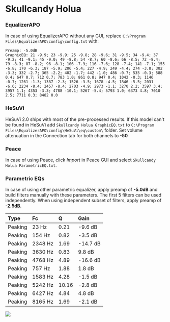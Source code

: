 # Skullcandy Holua

### EqualizerAPO
In case of using EqualizerAPO without any GUI, replace `C:\Program Files\EqualizerAPO\config\config.txt`
with:
```
Preamp: -5.0dB
GraphicEQ: 21 -9.9; 23 -9.9; 25 -9.8; 28 -9.6; 31 -9.5; 34 -9.4; 37 -9.2; 41 -9.1; 45 -9.0; 49 -8.8; 54 -8.7; 60 -8.6; 66 -8.5; 72 -8.4; 79 -8.3; 87 -8.2; 96 -8.1; 106 -7.9; 116 -7.6; 128 -7.4; 141 -7.1; 155 -6.8; 170 -6.3; 187 -5.9; 206 -5.4; 227 -4.9; 249 -4.4; 274 -3.8; 302 -3.3; 332 -2.7; 365 -2.2; 402 -1.7; 442 -1.0; 486 -0.7; 535 -0.3; 588 0.4; 647 0.7; 712 0.7; 783 1.0; 861 0.8; 947 0.4; 1042 -0.3; 1146 -0.7; 1261 -1.3; 1387 -2.3; 1526 -3.5; 1678 -4.5; 1846 -5.5; 2031 -6.6; 2234 -8.4; 2457 -8.4; 2703 -4.9; 2973 -1.1; 3270 2.2; 3597 3.4; 3957 1.1; 4353 -3.3; 4788 -10.1; 5267 -5.4; 5793 1.0; 6373 4.8; 7010 2.5; 7711 0.3; 8482 0.0
```

### HeSuVi
HeSuVi 2.0 ships with most of the pre-processed results. If this model can't be found in HeSuVi add
`Skullcandy Holua GraphicEQ.txt` to `C:\Program Files\EqualizerAPO\config\HeSuVi\eq\custom\` folder.
Set volume attenuation in the Connection tab for both channels to **-50**

### Peace
In case of using Peace, click *Import* in Peace GUI and select `Skullcandy Holua ParametricEQ.txt`.

### Parametric EQs
In case of using other parametric equalizer, apply preamp of **-5.0dB** and build filters manually
with these parameters. The first 5 filters can be used independently.
When using independent subset of filters, apply preamp of **-2.5dB**.

| Type    | Fc      |     Q | Gain     |
|:--------|:--------|:------|:---------|
| Peaking | 23 Hz   |  0.21 | -9.6 dB  |
| Peaking | 154 Hz  |  0.82 | -3.5 dB  |
| Peaking | 2348 Hz |  1.69 | -14.7 dB |
| Peaking | 3630 Hz |  0.83 | 9.8 dB   |
| Peaking | 4768 Hz |  4.89 | -16.6 dB |
| Peaking | 757 Hz  |  1.88 | 1.8 dB   |
| Peaking | 1583 Hz |  4.28 | -1.5 dB  |
| Peaking | 5242 Hz | 10.16 | -2.8 dB  |
| Peaking | 6427 Hz |  4.84 | 4.8 dB   |
| Peaking | 8165 Hz |  1.69 | -2.1 dB  |

![](https://raw.githubusercontent.com/jaakkopasanen/AutoEq/master/results/innerfidelity/sbaf-serious/Skullcandy%20Holua/Skullcandy%20Holua.png)